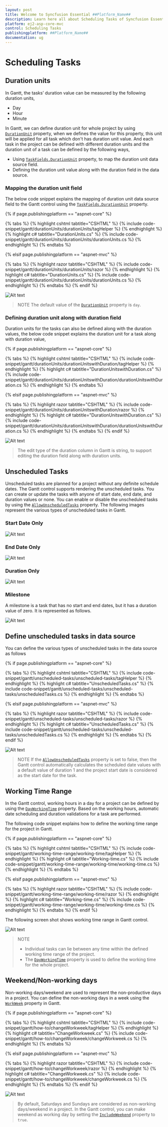 ```yaml
---
layout: post
title: Welcome to Syncfusion Essential ##Platform_Name##
description: Learn here all about Scheduling Tasks of Syncfusion Essential ##Platform_Name## widgets based on HTML5 and jQuery.
platform: ej2-asp-core-mvc
control: Scheduling Tasks
publishingplatform: ##Platform_Name##
documentation: ug
---
```



# Scheduling Tasks

## Duration units

In Gantt, the tasks’ duration value can be measured by the following duration units,

* Day
* Hour
* Minute

In Gantt, we can define duration unit for whole project by using [`DurationUnit`](https://help.syncfusion.com/cr/aspnetcore-js2/Syncfusion.EJ2.Gantt.Gantt.html#Syncfusion_EJ2_Gantt_Gantt_DurationUnit) property, when we defines the value for this property, this unit will be applied for all task which don't has duration unit value.
And each task in the project can be defined with different duration units and the duration unit of a task can be defined by the following ways,

* Using [`TaskFields.DurationUnit`](https://help.syncfusion.com/cr/aspnetcore-js2/Syncfusion.EJ2.Gantt.GanttTaskFields.html#Syncfusion_EJ2_Gantt_GanttTaskFields_DurationUnit) property, to map the duration unit data source field.
* Defining the duration unit value along with the duration field in the data source.

### Mapping the duration unit field

The below code snippet explains the mapping of duration unit data source field to the Gantt control using the [`TaskFields.DurationUnit`](https://help.syncfusion.com/cr/aspnetcore-js2/Syncfusion.EJ2.Gantt.GanttTaskFields.html#Syncfusion_EJ2_Gantt_GanttTaskFields_DurationUnit) property.

{% if page.publishingplatform == "aspnet-core" %}

{% tabs %}
{% highlight cshtml tabtitle="CSHTML" %}
{% include code-snippet/gantt/durationUnits/durationUnits/tagHelper %}
{% endhighlight %}
{% highlight c# tabtitle="DurationUnits.cs" %}
{% include code-snippet/gantt/durationUnits/durationUnits/durationUnits.cs %}
{% endhighlight %}
{% endtabs %}

{% elsif page.publishingplatform == "aspnet-mvc" %}

{% tabs %}
{% highlight razor tabtitle="CSHTML" %}
{% include code-snippet/gantt/durationUnits/durationUnits/razor %}
{% endhighlight %}
{% highlight c# tabtitle="DurationUnits.cs" %}
{% include code-snippet/gantt/durationUnits/durationUnits/durationUnits.cs %}
{% endhighlight %}
{% endtabs %}
{% endif %}



![Alt text](images/durationUnits.png)

> NOTE
The default value of the [`DurationUnit`](https://help.syncfusion.com/cr/aspnetcore-js2/Syncfusion.EJ2.Gantt.GanttTaskFields.html#Syncfusion_EJ2_Gantt_GanttTaskFields_DurationUnit) property is `day`.

### Defining duration unit along with duration field

Duration units for the tasks can also be defined along with the duration values, the below code snippet explains the duration unit for a task along with duration value,

{% if page.publishingplatform == "aspnet-core" %}

{% tabs %}
{% highlight cshtml tabtitle="CSHTML" %}
{% include code-snippet/gantt/durationUnits/durationUnitswithDuration/tagHelper %}
{% endhighlight %}
{% highlight c# tabtitle="DurationUnitswithDuration.cs" %}
{% include code-snippet/gantt/durationUnits/durationUnitswithDuration/durationUnitswithDuration.cs %}
{% endhighlight %}
{% endtabs %}

{% elsif page.publishingplatform == "aspnet-mvc" %}

{% tabs %}
{% highlight razor tabtitle="CSHTML" %}
{% include code-snippet/gantt/durationUnits/durationUnitswithDuration/razor %}
{% endhighlight %}
{% highlight c# tabtitle="DurationUnitswithDuration.cs" %}
{% include code-snippet/gantt/durationUnits/durationUnitswithDuration/durationUnitswithDuration.cs %}
{% endhighlight %}
{% endtabs %}
{% endif %}



![Alt text](images/durationUnitswithDuration.png)

> The edit type of the duration column in Gantt is string, to support editing the duration field along with duration units.

## Unscheduled Tasks

Unscheduled tasks are planned for a project without any definite schedule dates. The Gantt control supports rendering the unscheduled tasks. You can create or update the tasks with anyone of start date, end date, and duration values or none. You can enable or disable the unscheduled tasks by using the [`AllowUnscheduledTasks`](https://help.syncfusion.com/cr/aspnetcore-js2/Syncfusion.EJ2.Gantt.Gantt.html#Syncfusion_EJ2_Gantt_Gantt_AllowUnscheduledTasks) property. The following images represent the various types of unscheduled tasks in Gantt.

### Start Date Only

![Alt text](images/startDate-only.png)

### End Date Only

![Alt text](images/endDate-only.png)

### Duration Only

![Alt text](images/duration-only.png)

### Milestone

A milestone is a task that has no start and end dates, but it has a duration value of zero. It is represented as follows.

![Alt text](images/milestone.png)

## Define unscheduled tasks in data source

You can define the various types of unscheduled tasks in the data source as follows

{% if page.publishingplatform == "aspnet-core" %}

{% tabs %}
{% highlight cshtml tabtitle="CSHTML" %}
{% include code-snippet/gantt/unscheduled-tasks/unscheduled-tasks/tagHelper %}
{% endhighlight %}
{% highlight c# tabtitle="UnscheduledTasks.cs" %}
{% include code-snippet/gantt/unscheduled-tasks/unscheduled-tasks/unscheduledTasks.cs %}
{% endhighlight %}
{% endtabs %}

{% elsif page.publishingplatform == "aspnet-mvc" %}

{% tabs %}
{% highlight razor tabtitle="CSHTML" %}
{% include code-snippet/gantt/unscheduled-tasks/unscheduled-tasks/razor %}
{% endhighlight %}
{% highlight c# tabtitle="UnscheduledTasks.cs" %}
{% include code-snippet/gantt/unscheduled-tasks/unscheduled-tasks/unscheduledTasks.cs %}
{% endhighlight %}
{% endtabs %}
{% endif %}



![Alt text](images/unscheduledTasks.png)

> NOTE
> If the [`AllowUnscheduledTasks`](https://help.syncfusion.com/cr/aspnetcore-js2/Syncfusion.EJ2.Gantt.Gantt.html#Syncfusion_EJ2_Gantt_Gantt_AllowUnscheduledTasks) property is set to false, then the Gantt control automatically calculates the scheduled date values with a default value of duration 1 and the project start date is considered as the start date for the task.

## Working Time Range

In the Gantt control, working hours in a day for a project can be defined by using the [`DayWorkingTime`](https://help.syncfusion.com/cr/aspnetcore-js2/Syncfusion.EJ2.Gantt.Gantt.html#Syncfusion_EJ2_Gantt_Gantt_DayWorkingTime) property. Based on the working hours, automatic date scheduling and duration validations for a task are performed.

The following code snippet explains how to define the working time range for the project in Gantt.

{% if page.publishingplatform == "aspnet-core" %}

{% tabs %}
{% highlight cshtml tabtitle="CSHTML" %}
{% include code-snippet/gantt/working-time-range/working-time/tagHelper %}
{% endhighlight %}
{% highlight c# tabtitle="Working-time.cs" %}
{% include code-snippet/gantt/working-time-range/working-time/working-time.cs %}
{% endhighlight %}
{% endtabs %}

{% elsif page.publishingplatform == "aspnet-mvc" %}

{% tabs %}
{% highlight razor tabtitle="CSHTML" %}
{% include code-snippet/gantt/working-time-range/working-time/razor %}
{% endhighlight %}
{% highlight c# tabtitle="Working-time.cs" %}
{% include code-snippet/gantt/working-time-range/working-time/working-time.cs %}
{% endhighlight %}
{% endtabs %}
{% endif %}



The following screen shot shows working time range in Gantt control.

![Alt text](images/working-time-range.png)

> NOTE
>* Individual tasks can lie between any time within the defined working time range of the project.
>* The [`DayWorkingTime`](https://help.syncfusion.com/cr/aspnetcore-js2/Syncfusion.EJ2.Gantt.Gantt.html#Syncfusion_EJ2_Gantt_Gantt_DayWorkingTime) property is used to define the working time for the whole project.

## Weekend/Non-working days

Non-working days/weekend are used to represent the non-productive days in a project. You can define the non-working days in a week using the [`WorkWeek`](https://help.syncfusion.com/cr/aspnetcore-js2/Syncfusion.EJ2.Gantt.Gantt.html#Syncfusion_EJ2_Gantt_Gantt_WorkWeek) property in Gantt.

{% if page.publishingplatform == "aspnet-core" %}

{% tabs %}
{% highlight cshtml tabtitle="CSHTML" %}
{% include code-snippet/gantt/how-to/changeWorkweek/tagHelper %}
{% endhighlight %}
{% highlight c# tabtitle="ChangeWorkweek.cs" %}
{% include code-snippet/gantt/how-to/changeWorkweek/changeWorkweek.cs %}
{% endhighlight %}
{% endtabs %}

{% elsif page.publishingplatform == "aspnet-mvc" %}

{% tabs %}
{% highlight razor tabtitle="CSHTML" %}
{% include code-snippet/gantt/how-to/changeWorkweek/razor %}
{% endhighlight %}
{% highlight c# tabtitle="ChangeWorkweek.cs" %}
{% include code-snippet/gantt/how-to/changeWorkweek/changeWorkweek.cs %}
{% endhighlight %}
{% endtabs %}
{% endif %}



![Alt text](images/changeWorkweek.png)

> By default, Saturdays and Sundays are considered as non-working days/weekend in a project.
> In the Gantt control, you can make weekend as working day by setting the [`IncludeWeekend`](https://help.syncfusion.com/cr/aspnetcore-js2/Syncfusion.EJ2.Gantt.Gantt.html#Syncfusion_EJ2_Gantt_Gantt_IncludeWeekend) property to `true`.